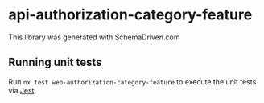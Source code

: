 
# api-authorization-category-feature

This library was generated with SchemaDriven.com

## Running unit tests

Run `nx test web-authorization-category-feature` to execute the unit tests via [Jest](https://jestjs.io).

